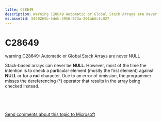 ```yaml
---
title: C28649
description: Warning C28649 Automatic or Global Stack Arrays are never NULL.
ms.assetid: 5440269b-6deb-4956-973a-201ab6c4c027
---
```


# C28649


warning C28649: Automatic or Global Stack Arrays are never NULL

Stack-based arrays can never be **NULL**. However, most of the time the intention is to check a particular element (mostly the first element) against **NULL** or for a **nul** character. Due to an error of omission, the programmer misses the dereferencing (\*) operator that results in the array being checked instead.

 

 

[Send comments about this topic to Microsoft](mailto:wsddocfb@microsoft.com?subject=Documentation%20feedback%20[devtest\devtest]:%20C28649%20%20RELEASE:%20%2811/17/2016%29&body=%0A%0APRIVACY%20STATEMENT%0A%0AWe%20use%20your%20feedback%20to%20improve%20the%20documentation.%20We%20don't%20use%20your%20email%20address%20for%20any%20other%20purpose,%20and%20we'll%20remove%20your%20email%20address%20from%20our%20system%20after%20the%20issue%20that%20you're%20reporting%20is%20fixed.%20While%20we're%20working%20to%20fix%20this%20issue,%20we%20might%20send%20you%20an%20email%20message%20to%20ask%20for%20more%20info.%20Later,%20we%20might%20also%20send%20you%20an%20email%20message%20to%20let%20you%20know%20that%20we've%20addressed%20your%20feedback.%0A%0AFor%20more%20info%20about%20Microsoft's%20privacy%20policy,%20see%20http://privacy.microsoft.com/default.aspx. "Send comments about this topic to Microsoft")




